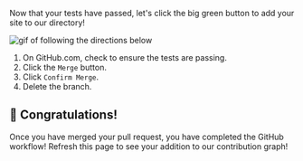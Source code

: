 [//]: # "This is used in both the CLI and Desktop course"

Now that your tests have passed, let's click the big green button to add your site to our directory!

![gif of following the directions below](../images/gifs/github-desktop/merge.gif)

1. On GitHub.com, check to ensure the tests are passing.
1. Click the `Merge` button.
1. Click `Confirm Merge`.
1. Delete the branch.

## :tada: Congratulations!

Once you have merged your pull request, you have completed the GitHub workflow! Refresh this page to see your addition to our contribution graph!

<div class="contribution_graph">
<div id="github_chart_1" class="github_chart_1"></div>
</div>
